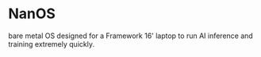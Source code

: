 # NanOS
bare metal OS designed for a Framework 16' laptop to run AI inference and training extremely quickly.
